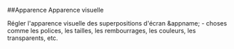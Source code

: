 
##Apparence
Apparence visuelle

Régler l'apparence visuelle des superpositions d'écran &appname; - choses comme les polices, les tailles, les rembourrages, les couleurs, les transparents, etc.
